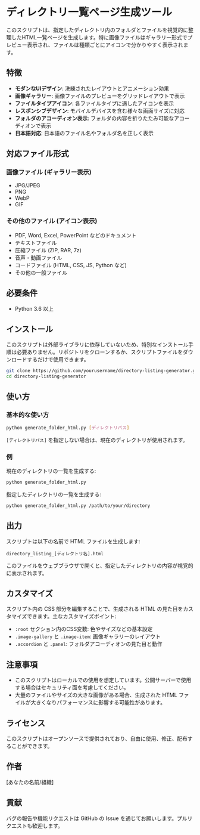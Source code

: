 # ディレクトリ一覧ページ生成ツール

このスクリプトは、指定したディレクトリ内のフォルダとファイルを視覚的に整理したHTML一覧ページを生成します。特に画像ファイルはギャラリー形式でプレビュー表示され、ファイルは種類ごとにアイコンで分かりやすく表示されます。

## 特徴

- **モダンなUIデザイン**: 洗練されたレイアウトとアニメーション効果
- **画像ギャラリー**: 画像ファイルのプレビューをグリッドレイアウトで表示
- **ファイルタイプアイコン**: 各ファイルタイプに適したアイコンを表示
- **レスポンシブデザイン**: モバイルデバイスを含む様々な画面サイズに対応
- **フォルダのアコーディオン表示**: フォルダの内容を折りたたみ可能なアコーディオンで表示
- **日本語対応**: 日本語のファイル名やフォルダ名を正しく表示

## 対応ファイル形式

### 画像ファイル (ギャラリー表示)
- JPG/JPEG
- PNG
- WebP
- GIF

### その他のファイル (アイコン表示)
- PDF, Word, Excel, PowerPoint などのドキュメント
- テキストファイル
- 圧縮ファイル (ZIP, RAR, 7z)
- 音声・動画ファイル
- コードファイル (HTML, CSS, JS, Python など)
- その他の一般ファイル

## 必要条件

- Python 3.6 以上

## インストール

このスクリプトは外部ライブラリに依存していないため、特別なインストール手順は必要ありません。リポジトリをクローンするか、スクリプトファイルをダウンロードするだけで使用できます。

```bash
git clone https://github.com/yourusername/directory-listing-generator.git
cd directory-listing-generator
```

## 使い方

### 基本的な使い方

```bash
python generate_folder_html.py [ディレクトリパス]
```

`[ディレクトリパス]` を指定しない場合は、現在のディレクトリが使用されます。

### 例

現在のディレクトリの一覧を生成する:

```bash
python generate_folder_html.py
```

指定したディレクトリの一覧を生成する:

```bash
python generate_folder_html.py /path/to/your/directory
```

## 出力

スクリプトは以下の名前で HTML ファイルを生成します:

```
directory_listing_[ディレクトリ名].html
```

このファイルをウェブブラウザで開くと、指定したディレクトリの内容が視覚的に表示されます。

## カスタマイズ

スクリプト内の CSS 部分を編集することで、生成される HTML の見た目をカスタマイズできます。主なカスタマイズポイント:

- `:root` セクション内のCSS変数: 色やサイズなどの基本設定
- `.image-gallery` と `.image-item`: 画像ギャラリーのレイアウト
- `.accordion` と `.panel`: フォルダアコーディオンの見た目と動作

## 注意事項

- このスクリプトはローカルでの使用を想定しています。公開サーバーで使用する場合はセキュリティ面を考慮してください。
- 大量のファイルやサイズの大きな画像がある場合、生成された HTML ファイルが大きくなりパフォーマンスに影響する可能性があります。

## ライセンス

このスクリプトはオープンソースで提供されており、自由に使用、修正、配布することができます。

## 作者

[あなたの名前/組織]

## 貢献

バグの報告や機能リクエストは GitHub の Issue を通じてお願いします。プルリクエストも歓迎します。
